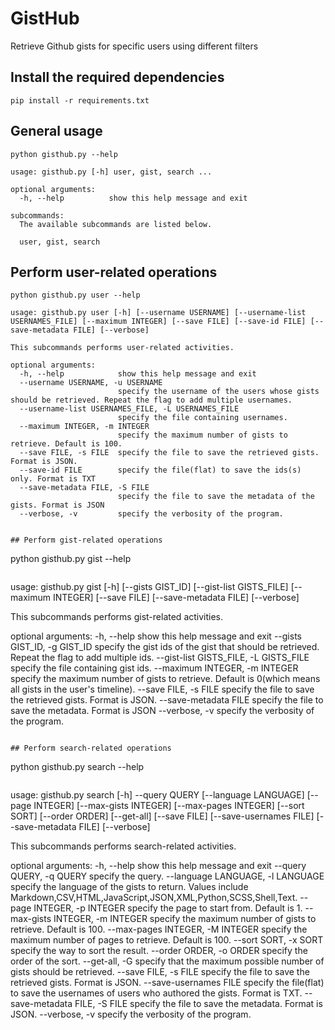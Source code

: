 # GistHub
Retrieve Github gists for specific users using different filters

## Install the required dependencies
```
pip install -r requirements.txt
```

## General usage
```
python gisthub.py --help
```
```
usage: gisthub.py [-h] user, gist, search ...

optional arguments:
  -h, --help          show this help message and exit

subcommands:
  The available subcommands are listed below.

  user, gist, search

```
## Perform user-related operations
```
python gisthub.py user --help
```

```
usage: gisthub.py user [-h] [--username USERNAME] [--username-list USERNAMES_FILE] [--maximum INTEGER] [--save FILE] [--save-id FILE] [--save-metadata FILE] [--verbose]

This subcommands performs user-related activities.

optional arguments:
  -h, --help            show this help message and exit
  --username USERNAME, -u USERNAME
                        specify the username of the users whose gists should be retrieved. Repeat the flag to add multiple usernames.
  --username-list USERNAMES_FILE, -L USERNAMES_FILE
                        specify the file containing usernames.
  --maximum INTEGER, -m INTEGER
                        specify the maximum number of gists to retrieve. Default is 100.
  --save FILE, -s FILE  specify the file to save the retrieved gists. Format is JSON.
  --save-id FILE        specify the file(flat) to save the ids(s) only. Format is TXT
  --save-metadata FILE, -S FILE
                        specify the file to save the metadata of the gists. Format is JSON
  --verbose, -v         specify the verbosity of the program.

```

```

## Perform gist-related operations
```
python gisthub.py gist --help
```

```
usage: gisthub.py gist [-h] [--gists GIST_ID] [--gist-list GISTS_FILE] [--maximum INTEGER] [--save FILE] [--save-metadata FILE] [--verbose]

This subcommands performs gist-related activities.

optional arguments:
  -h, --help            show this help message and exit
  --gists GIST_ID, -g GIST_ID
                        specify the gist ids of the gist that should be retrieved. Repeat the flag to add multiple ids.
  --gist-list GISTS_FILE, -L GISTS_FILE
                        specify the file containing gist ids.
  --maximum INTEGER, -m INTEGER
                        specify the maximum number of gists to retrieve. Default is 0(which means all gists in the user's timeline).
  --save FILE, -s FILE  specify the file to save the retrieved gists. Format is JSON.
  --save-metadata FILE  specify the file to save the metadata. Format is JSON
  --verbose, -v         specify the verbosity of the program.
```

## Perform search-related operations
```
python gisthub.py search --help
```

```
usage: gisthub.py search [-h] --query QUERY [--language LANGUAGE] [--page INTEGER] [--max-gists INTEGER] [--max-pages INTEGER] [--sort SORT] [--order ORDER] [--get-all]
                         [--save FILE] [--save-usernames FILE] [--save-metadata FILE] [--verbose]

This subcommands performs search-related activities.

optional arguments:
  -h, --help            show this help message and exit
  --query QUERY, -q QUERY
                        specify the query.
  --language LANGUAGE, -l LANGUAGE
                        specify the language of the gists to return. Values include Markdown,CSV,HTML,JavaScript,JSON,XML,Python,SCSS,Shell,Text.
  --page INTEGER, -p INTEGER
                        specify the page to start from. Default is 1.
  --max-gists INTEGER, -m INTEGER
                        specify the maximum number of gists to retrieve. Default is 100.
  --max-pages INTEGER, -M INTEGER
                        specify the maximum number of pages to retrieve. Default is 100.
  --sort SORT, -x SORT  specify the way to sort the result.
  --order ORDER, -o ORDER
                        specify the order of the sort.
  --get-all, -G         specify that the maximum possible number of gists should be retrieved.
  --save FILE, -s FILE  specify the file to save the retrieved gists. Format is JSON.
  --save-usernames FILE
                        specify the file(flat) to save the usernames of users who authored the gists. Format is TXT.
  --save-metadata FILE, -S FILE
                        specify the file to save the metadata. Format is JSON.
  --verbose, -v         specify the verbosity of the program.
```
